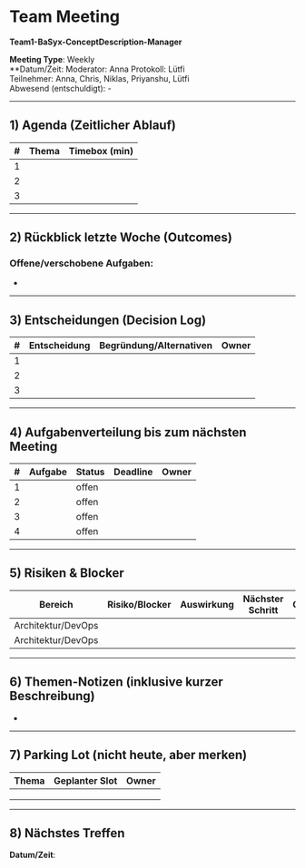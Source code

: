 # Team Meeting  
**Team1-BaSyx-ConceptDescription-Manager**

**Meeting Type**: Weekly  
**Datum/Zeit: 
Moderator:  Anna
Protokoll: Lütfi  
Teilnehmer: Anna, Chris, Niklas, Priyanshu, Lütfi  
Abwesend (entschuldigt): -

---

## 1) Agenda (Zeitlicher Ablauf)
| #   | Thema | Timebox (min) |
| --- | ----- | ------------- |
| 1   |       |               |
| 2   |       |               |
| 3   |       |               |

---

## 2) Rückblick letzte Woche (Outcomes)
### Offene/verschobene Aufgaben:  
- 
---

## 3) Entscheidungen (Decision Log)
| #   | Entscheidung | Begründung/Alternativen | Owner |
| --- | ------------ | ----------------------- | ----- |
| 1   |              |                         |       |
| 2   |              |                         |       |
| 3   |              |                         |       |

---

## 4) Aufgabenverteilung bis zum nächsten Meeting
| #   | Aufgabe | Status | Deadline | Owner |
| --- | ------- | ------ | -------- | ----- |
| 1   |         | offen  |          |       |
| 2   |         | offen  |          |       |
| 3   |         | offen  |          |       |
| 4   |         | offen  |          |       |

---

## 5) Risiken & Blocker
| Bereich            | Risiko/Blocker | Auswirkung | Nächster Schritt | Owner |
| ------------------ | -------------- | ---------- | ---------------- | ----- |
| Architektur/DevOps |                |            |                  |       |
| Architektur/DevOps |                |            |                  |       |

---

## 6) Themen-Notizen (inklusive kurzer Beschreibung)
- 
---

## 7) Parking Lot (nicht heute, aber merken)
| Thema | Geplanter Slot | Owner |
| ----- | -------------- | ----- |
|       |                |       |
|       |                |       |
|       |                |       |

---

## 8) Nächstes Treffen
**Datum/Zeit**: 
